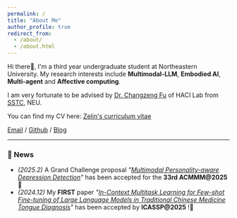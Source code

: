 ```yaml
---
permalink: /
title: "About Me"
author_profile: true
redirect_from: 
  - /about/
  - /about.html
---
```


Hi there👋, I'm a third year undergraduate student at Northeastern University. My research interests include **Multimodal-LLM**, **Embodied AI**, **Multi-agent** and **Affective computing**.

I am very fortunate to be advised by [Dr. Changzeng Fu](https://sstc.neuq.edu.cn/info/1131/2662.htm) of HACI Lab from  [SSTC](https://sstc.neuq.edu.cn/index.htm), NEU.

You can find my CV here: [Zelin's curriculum vitae](https://zin-fu.github.io/Zelin-Fu.github.io//cv/)

[Email](mailto:202219117@stu.neu.edu.cn) / [Github](https://github.com/zin-Fu) / [Blog](https://blog.csdn.net/ove_z?spm=1000.2115.3001.5343)

---

### 🌟 News

- _(2025.2)_ A Grand Challenge proposal *"[Multimodal Personality-aware Depression Detection](https://hacilab.github.io/MPDDChallenge.github.io/#HOME)"* has been accepted for the **33rd ACMMM@2025**🎉 
- _(2024.12)_ My **FIRST** paper *"[In-Context Multitask Learning for Few-shot Fine-tuning of Large Language Models in Traditional Chinese Medicine Tongue Diagnosis](https://ieeexplore.ieee.org/document/10887764)"* has been accepted by **ICASSP@2025** !🎉


